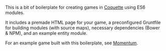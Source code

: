 This is a bit of boilerplate for creating games in [Coquette](https://github.com/maryrosecook/coquette) using ES6 modules.

It includes a premade HTML page for your game, a preconfigured Gruntfile for building modules (with source maps), necessary dependencies (Bower & NPM), and an example entity module.

For an example game built with this boilerplate, see [Momentum](https://github.com/thomasboyt/lander).
